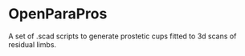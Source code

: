 OpenParaPros
============

A set of .scad scripts to generate prostetic cups fitted to 3d scans of residual limbs.
